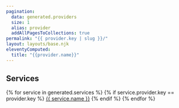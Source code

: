 ```yaml
---
pagination:
  data: generated.providers
  size: 1
  alias: provider
  addAllPagesToCollections: true
permalink: "{{ provider.key | slug }}/"
layout: layouts/base.njk
eleventyComputed:
  title: "{{provider.name}}"
---
```


## Services

{% for service in generated.services %}
  {% if service.provider.key == provider.key %}
[{{ service.name }}]({{service.slug}})
  {% endif %}
{% endfor %}
